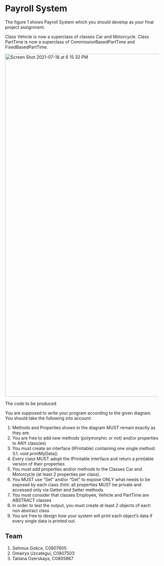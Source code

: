 # Payroll System
The figure 1 shows Payroll System which you should develop as your final project assignment. 

Class Vehicle is now a superclass of classes Car and Motorcycle. Class PartTime is now a superclass of CommissionBasedPartTime and FixedBasedPartTime. 


<img width="1124" alt="Screen Shot 2021-07-18 at 6 15 32 PM" src="https://user-images.githubusercontent.com/84790644/126182277-8b23e5cd-3f9e-4f17-81e8-1bad7a75f075.png">


The code to be produced

You are supposed to write your program according to the given diagram. You should take the following into account: 

1.	Methods and Properties shown in the diagram MUST remain exactly as they are.
2.	You are free to add new methods (polymorphic or not) and/or properties to ANY class(es) 
3.	You must create an interface (IPrintable) containing one single method: 
3.1.	void printMyData() 
4.	Every class MUST adopt the IPrintable interface and return a printable version of their properties 
5.	You must add properties and/or methods to the Classes Car and Motorcycle (at least 2 properties per class). 
6.	You MUST use “Set” and/or “Get” to expose ONLY what needs to be exposed by each class (hint: all properties MUST be private and accessed only via Getter and Setter methods. 
7.	You must consider that classes Employee, Vehicle and PartTime are ABSTRACT classes 
8.	In order to test the output, you must create at least 2 objects of each non abstract class 
9.	You are free to design how your system will print each object’s data if every single data is printed out. 

## Team
1. Sehmus Gokce, C0807605
2. Omairys Uzcategui, C0807503 
3. Tatiana Ozerskaya, C0805867
